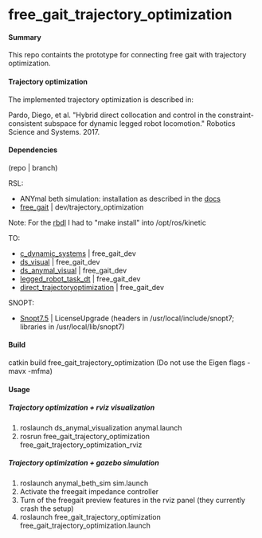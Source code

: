 # free_gait_trajectory_optimization

#### Summary
This repo containts the prototype for connecting free gait with trajectory optimization.

#### Trajectory optimization
The implemented trajectory optimization is described in:

Pardo, Diego, et al. "Hybrid direct collocation and control in the constraint-consistent subspace for dynamic legged robot locomotion." Robotics Science and Systems. 2017.

#### Dependencies 
(repo | branch)

RSL:
- ANYmal beth simulation: installation as described in the [docs](https://anybotics-anymal-sim.readthedocs-hosted.com/en/latest/index.html)
- [free_gait](https://github.com/rubengrandia/free_gait) | dev/trajectory_optimization 

Note:
For the [rbdl](https://bitbucket.org/leggedrobotics/rbdl) I had to "make install" into /opt/ros/kinetic

TO:
- [c_dynamic_systems](https://bitbucket.org/adrlab/c_dynamical_systems) | free_gait_dev 
- [ds_visual](https://bitbucket.org/adrlab/ds_visual) | free_gait_dev 
- [ds_anymal_visual](https://bitbucket.org/adrlab/ds_anymal_visual) | free_gait_dev 
- [legged_robot_task_dt](https://bitbucket.org/adrlab/legged_robot_task_dt) | free_gait_dev 
- [direct_trajectoryoptimization](https://bitbucket.org/adrlab/direct_trajectoryoptimization) | free_gait_dev 

SNOPT:
- [Snopt7.5](https://bitbucket.org/adrlab/snopt_lib) | LicenseUpgrade
(headers in /usr/local/include/snopt7; libraries in /usr/local/lib/snopt7)

#### Build
catkin build free_gait_trajectory_optimization
(Do not use the Eigen flags -mavx -mfma)

#### Usage
##### Trajectory optimization + rviz visualization
1. roslaunch ds_anymal_visualization anymal.launch
2. rosrun free_gait_trajectory_optimization free_gait_trajectory_optimization_rviz

##### Trajectory optimization + gazebo simulation
1. roslaunch anymal_beth_sim sim.launch
2. Activate the freegait impedance controller
3. Turn of the freegait preview features in the rviz panel (they currently crash the setup)
4. roslaunch free_gait_trajectory_optimization free_gait_trajectory_optimization.launch

